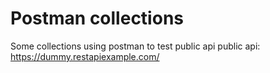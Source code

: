 # Postman collections
 Some collections using postman to test public api
public api: 
https://dummy.restapiexample.com/
